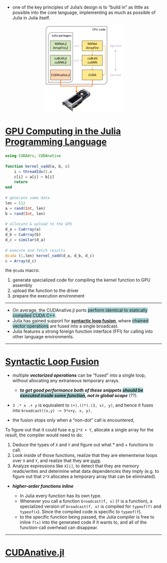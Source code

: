 * one of the key principles of Julia’s design is to “build in” as little as possible into the core language, implementing as much as possible of Julia in Julia itself.

<p align="center">
<img src="images/gpu_julia_packages.png" width=50%><br>
</p>

# [GPU Computing in the Julia Programming Language](https://devblogs.nvidia.com/gpu-computing-julia-programming-language/)

```julia
using CUDAdrv, CUDAnative

function kernel_vadd(a, b, c)
    i = threadIdx().x
    c[i] = a[i] + b[i]
    return
end

# generate some data
len = 512
a = rand(Int, len)
b = rand(Int, len)

# allocate & upload to the GPU
d_a = CuArray(a)
d_b = CuArray(b)
d_c = similar(d_a)

# execute and fetch results
@cuda (1,len) kernel_vadd(d_a, d_b, d_c)
c = Array(d_c)
```

the `@cuda` macro:

1. generate specialized code for compiling the kernel function to GPU assembly
2. upload the function to the driver
3. prepare the execution environment

---
* On average, the CUDAnative.jl ports <span style="background-color:#A3D1D1;">perform identical to statically compiled CUDA C++</span>.
* Julia has gained support for **[syntactic loop fusion](https://julialang.org/blog/2017/01/moredots)**, where <span style="background-color:#A3D1D1;">chained vector operations</span> are fused into a single broadcast.
* Julia features a strong foreign function interface (FFI) for calling into other language environments.

---

# [Syntactic Loop Fusion](https://julialang.org/blog/2017/01/moredots)

* multiple _**vectorized operations**_ can be “fused” into a single loop, without allocating any extraneous temporary arrays.
  * _**to get good performance both of these snippets <span style="background-color:#A3D1D1;">should be executed inside some function</span>, not in global scope**_ (??).

* `3 .* x .+ y` is equivalent to `(+).((*).(3, x), y)`, and hence it fuses into `broadcast((x,y) -> 3*x+y, x, y)`.
* the fusion stops only when a “non-dot” call is encountered,

To figure out that it could fuse e.g `2*X + Y`, allocate a single array for the result, the compiler would need to do:

1. Deduce the types of `X` and `Y` and figure out what * and + functions to call.
2. Look inside of those functions, realize that they are elementwise loops over `X` and `Y`, and realize that they are [pure](https://en.wikipedia.org/wiki/Pure_function).
3. Analyze expressions like `X[i]`, to detect that they are memory reads/writes and determine what data dependencies they imply (e.g. to figure out that `2*X` allocates a temporary array that can be eliminated).

* _**higher-order functions inline**_

  * In Julia every function has its own type.
  * Whenever you call a function `broadcast(f, x)` (`f` is a function), a specialized version of `broadcast(f, x)` is compiled for `typeof(f)` and `typeof(x`). Since the compiled code is specific to `typeof(f`).
  * to the specific function being passed, the Julia compiler is free to inline `f(x)` into the generated code if it wants to, and all of the function-call overhead can disappear.

---

# [CUDAnative.jl](https://github.com/JuliaGPU/CUDAnative.jl)
